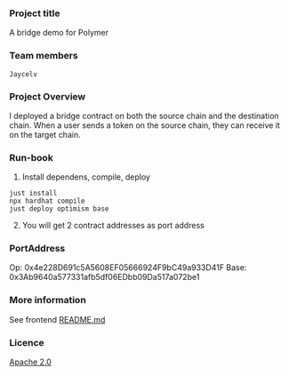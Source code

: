 ### Project title
A bridge demo for Polymer

### Team members
    Jaycelv

### Project Overview
I deployed a bridge contract on both the source chain and the destination chain. When a user sends a token on the source chain, they can receive it on the target chain.
### Run-book
1. Install dependens, compile, deploy
```
just install 
npx hardhat compile
just deploy optimism base
```
2. You will get 2 contract addresses as port address


### PortAddress
Op: 0x4e228D691c5A5608EF05666924F9bC49a933D41F
Base: 0x3Ab9640a577331afb5df06EDbb09Da517a072be1
 
### More information
See frontend [README.md](https://github.com/Jaycelv/vue-demo)

### Licence
[Apache 2.0](LICENSE)


